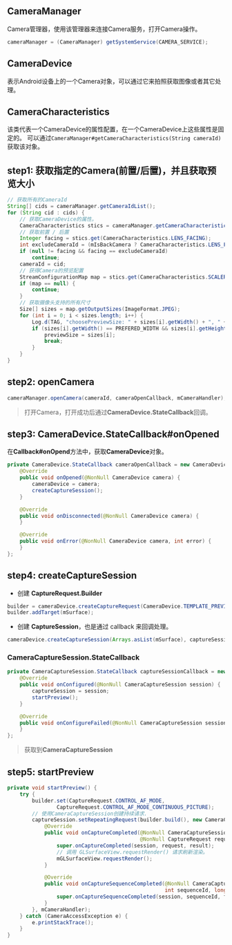 
## **CameraManager**

Camera管理器，使用该管理器来连接Camera服务，打开Camera操作。

```java
cameraManager = (CameraManager) getSystemService(CAMERA_SERVICE);
```

## **CameraDevice**

表示Android设备上的一个Camera对象，可以通过它来拍照获取图像或者其它处理。

## **CameraCharacteristics**

该类代表一个CameraDevice的属性配置，在一个CameraDevice上这些属性是固定的。
可以通过`CameraManager#getCameraCharacteristics(String cameraId)`获取该对象。


## step1: 获取指定的Camera(前置/后置)，并且获取预览大小

```java
// 获取所有的CameraId
String[] cids = cameraManager.getCameraIdList();
for (String cid : cids) {
    // 获取CameraDevice的属性。
    CameraCharacteristics stics = cameraManager.getCameraCharacteristics(cid);
    // 获取前置 / 后置
    Integer facing = stics.get(CameraCharacteristics.LENS_FACING);
    int excludeCameraId = (mIsBackCamera ? CameraCharacteristics.LENS_FACING_FRONT : CameraCharacteristics.LENS_FACING_BACK);
    if (null != facing && facing == excludeCameraId)
        continue;
    cameraId = cid;
    // 获得Camera的预览配置
    StreamConfigurationMap map = stics.get(CameraCharacteristics.SCALER_STREAM_CONFIGURATION_MAP);
    if (map == null) {
        continue;
    }
    // 获取摄像头支持的所有尺寸
    Size[] sizes = map.getOutputSizes(ImageFormat.JPEG);
    for (int i = 0; i < sizes.length; i++) {
        Log.d(TAG, "choosePreviewSize: " + sizes[i].getWidth() + ", " + sizes[i].getHeight());
        if (sizes[i].getWidth() == PREFERED_WIDTH && sizes[i].getHeight() == PREFERED_HEIGHT) {
            previewSize = sizes[i];
            break;
        }
    }
}
```

## step2: openCamera

```java
cameraManager.openCamera(cameraId, cameraOpenCallback, mCameraHandler);
```

> 打开Camera，打开成功后通过**CameraDevice.StateCallback**回调。 

## step3: CameraDevice.StateCallback#onOpened

在**Callback#onOpend**方法中，获取**CameraDevice**对象。
```java
private CameraDevice.StateCallback cameraOpenCallback = new CameraDevice.StateCallback() {
    @Override
    public void onOpened(@NonNull CameraDevice camera) {
        cameraDevice = camera;
        createCaptureSession();
    }

    @Override
    public void onDisconnected(@NonNull CameraDevice camera) {
    }

    @Override
    public void onError(@NonNull CameraDevice camera, int error) {
    }
};
```

## step4: createCaptureSession

- 创建 **CaptureRequest.Builder**

```java
builder = cameraDevice.createCaptureRequest(CameraDevice.TEMPLATE_PREVIEW);
builder.addTarget(mSurface);
```

- 创建 **CaptureSession**，也是通过 callback 来回调处理。

```java
cameraDevice.createCaptureSession(Arrays.asList(mSurface), captureSessionCallback, mCameraHandler);
```

### CameraCaptureSession.StateCallback

```java
private CameraCaptureSession.StateCallback captureSessionCallback = new CameraCaptureSession.StateCallback() {
    @Override
    public void onConfigured(@NonNull CameraCaptureSession session) {
        captureSession = session;
        startPreview();
    }

    @Override
    public void onConfigureFailed(@NonNull CameraCaptureSession session) {
    }
};
```
> 获取到**CameraCaptureSession**

## step5: startPreview

```java
private void startPreview() {
    try {
        builder.set(CaptureRequest.CONTROL_AF_MODE,
                CaptureRequest.CONTROL_AF_MODE_CONTINUOUS_PICTURE);
        // 使用CameraCaptureSession创建持续请求.
        captureSession.setRepeatingRequest(builder.build(), new CameraCaptureSession.CaptureCallback() {
            @Override
            public void onCaptureCompleted(@NonNull CameraCaptureSession session,
                                           @NonNull CaptureRequest request, @NonNull TotalCaptureResult result) {
                super.onCaptureCompleted(session, request, result);
                // 调用 GLSurfaceView.requestRender() 请求刷新渲染。
                mGLSurfaceView.requestRender();
            }

            @Override
            public void onCaptureSequenceCompleted(@NonNull CameraCaptureSession session,
                                                   int sequenceId, long frameNumber) {
                super.onCaptureSequenceCompleted(session, sequenceId, frameNumber);
            }
        }, mCameraHandler);
    } catch (CameraAccessException e) {
        e.printStackTrace();
    }
}

```
